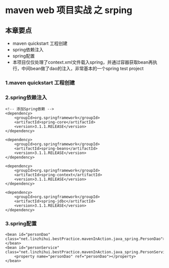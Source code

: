 # maven web 项目实战 之 srping
## 本章要点
* maven quickstart 工程创建
* spring依赖注入
* spring配置
* 本项目仅仅处理了context.xml文件载入spring，并通过容器获取bean再执行，中间bean做了dao的注入，非常基本的一个spring test project

### 1.maven quickstart 工程创建

### 2.spring依赖注入
    <!-- 添加Spring依赖 -->  
    <dependency>  
        <groupId>org.springframework</groupId>  
        <artifactId>spring-core</artifactId>  
        <version>3.1.1.RELEASE</version>  
    </dependency>  
      
    <dependency>  
        <groupId>org.springframework</groupId>  
        <artifactId>spring-beans</artifactId>  
        <version>3.1.1.RELEASE</version>  
    </dependency>  
      
    <dependency>  
        <groupId>org.springframework</groupId>  
        <artifactId>spring-context</artifactId>  
        <version>3.1.1.RELEASE</version>  
    </dependency>  
      
    <dependency>  
        <groupId>org.springframework</groupId>  
        <artifactId>spring-jdbc</artifactId>  
        <version>3.1.1.RELEASE</version>  
    </dependency>  
    
    
### 3.spring配置
	<bean id="personDao" class="net.linzhihui.bestPractice.mavenInAction.java_spring.PersonDao"></bean>
	<bean id="personService" class="net.linzhihui.bestPractice.mavenInAction.java_spring.PersonService">
		<property name="personDao" ref="personDao"></property>
	</bean>